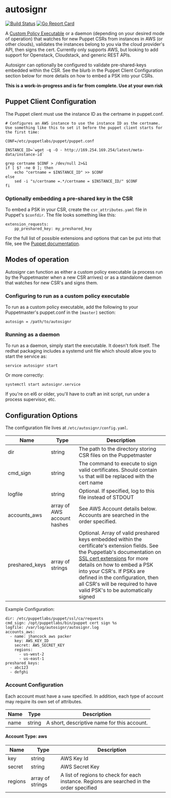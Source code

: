 # autosignr

[![Build Status](https://travis-ci.org/jasonhancock/autosignr.svg?branch=master)](https://travis-ci.org/jasonhancock/autosignr)
[![Go Report Card](https://goreportcard.com/badge/jasonhancock/autosignr)](https://goreportcard.com/report/jasonhancock/autosignr)

A [Custom Policy Executable](https://docs.puppetlabs.com/puppet/latest/reference/ssl_autosign.html#policy-based-autosigning) or a daemon (depending on your desired mode of operation) that watches for new Puppet CSRs from instances in AWS (or other clouds), validates the instances belong to you via the cloud provider's API, then signs the cert. Currently only supports AWS, but looking to add support for Openstack, Cloudstack, and generic REST APIs.

Autosignr can optionally be configured to validate pre-shared-keys embedded within the CSR. See the blurb in the Puppet Client Configuration section below for more details on how to embed a PSK into your CSRs.

**This is a work-in-progress and is far from complete. Use at your own risk**

## Puppet Client Configuration

The Puppet client must use the instance ID as the certname in puppet.conf.

```
# Configures an AWS instance to use the instance ID as the certname. Use something like this to set it before the puppet client starts for the first time:

CONF=/etc/puppetlabs/puppet/puppet.conf

INSTANCE_ID=`wget -q -O - http://169.254.169.254/latest/meta-data/instance-id`

grep certname $CONF > /dev/null 2>&1
if [ $? -ne 0 ]; then
    echo "certname = $INSTANCE_ID" >> $CONF
else
    sed -i "s/certname =.*/certname = $INSTANCE_ID/" $CONF
fi
```

### Optionally embedding a pre-shared key in the CSR

To embed a PSK in your CSR, create the `csr_attributes.yaml` file in Puppet's `$confdir`. The file looks something like this:

```
extension_requests:
    pp_preshared_key: my_preshared_key
```

For the full list of possible extensions and options that can be put into that file, see the [Puppet documentation](https://docs.puppetlabs.com/puppet/latest/reference/ssl_attributes_extensions.html).

## Modes of operation

Autosignr can function as either a custom policy executable (a process run by the Puppetmaster when a new CSR arrives) or as a standalone daemon that watches for new CSR's and signs them.

### Configuring to run as a custom policy executable

To run as a custom policy executable, add the following to your Puppetmaster's puppet.conf in the `[master]` section:

```
autosign = /path/to/autosignr
```

### Running as a daemon

To run as a daemon, simply start the executable. It doesn't fork itself. The redhat packaging includes a systemd unit file which should allow you to start the service as:

```
service autosignr start
```

Or more correctly:

```
systemctl start autosignr.service
```

If you're on el6 or older, you'll have to craft an init script, run under a process supervisor, etc.

## Configuration Options

The configuration file lives at `/etc/autosignr/config.yaml`.

| Name            | Type                        | Description |
| --------------- | --------------------------- | ----------- |
| dir             | string                      | The path to the directory storing CSR files on the Puppetmaster |
| cmd\_sign       | string                      | The command to execute to sign valid certificates. Should contain `%s` that will be replaced with the cert name |
| logfile         | string                      | Optional. If specified, log to this file instead of STDOUT |
| accounts\_aws   | array of AWS account hashes | See AWS Account details below. Accounts are searched in the order specified. |
| preshared\_keys | array of strings            | Optional. Array of valid preshared keys embedded within the certificate's extension fields. See the Puppetlab's documentation on [SSL cert extensions](https://docs.puppetlabs.com/puppet/latest/reference/ssl_attributes_extensions.html) for more details on how to embed a PSK into your CSR's. If PSKs are defined in the configuration, then all CSR's will be required to have valid PSK's to be automatically signed |

Example Configuration:

```
dir: /etc/puppetlabs/puppet/ssl/ca/requests
cmd_sign: /opt/puppetlabs/bin/puppet cert sign %s
logfile: /var/log/autosignr/autosignr.log
accounts_aws:
  - name: jhancock aws packer
    key: AWS_KEY_ID
    secret: AWS_SECRET_KEY
    regions:
      - us-west-2
      - us-east-1
preshared_keys:
  - abc123
  - defghi
```

### Account Configuration

Each account must have a `name` specified. In addition, each type of account may require its own set of attributes.

| Name | Type    | Description |
| ---- | ------- | ----------- |
| name | string  | A short, descriptive name for this account. |

#### Account Type: aws

| Name    | Type             | Description |
| ------- | ---------------- | ----------- |
| key     | string           | AWS Key Id |
| secret  | string           | AWS Secret Key |
| regions | array of strings | A list of regions to check for each instance. Regions are searched in the order specified |

